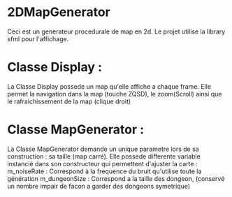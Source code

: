 # 2DMapGenerator

Ceci est un generateur procedurale de map en 2d.
Le projet utilise la library sfml pour l'affichage.

# Classe Display :
La Classe Display possede un map qu'elle affiche a chaque frame. 
Elle permet la navigation dans la map (touche ZQSD), le zoom(Scroll) ainsi que le rafraichissement de la map (clique droit)

# Classe MapGenerator :
La Classe MapGenerator demande un unique parametre lors de sa construction : sa taille (map carré).
Elle possede differente variable instancié dans son constructeur qui permettent d'ajuster la carte :
m_noiseRate : Correspond à la frequence du bruit qu'utilise toute la génération
m_dungeonSize : Correspond a la taille des dongeon, (conservé un nombre impair de facon a garder des dongeons symetrique)
